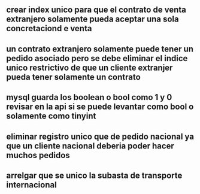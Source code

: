 ## crear index unico para que el contrato de venta extranjero solamente pueda aceptar una sola concretaciond e venta

## un contrato extranjero solamente puede tener un pedido asociado pero se debe eliminar el indice unico restrictivo de que un cliente extranjer pueda tener solamente un  contrato

## mysql guarda los boolean o bool como 1 y 0 revisar en la api si se puede levantar como bool  o solamente como tinyint

## eliminar registro unico que  de pedido nacional ya que  un cliente nacional deberia poder hacer muchos pedidos

## arrelgar que se unico la subasta de transporte internacional